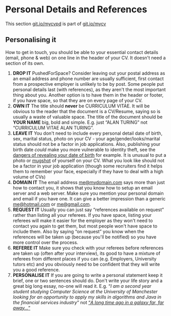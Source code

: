 
# Personal Details and References

This section [git.io/mycvpd](http://git.io/mycvpd) is part of [git.io/mycv](http://git.io/mycv)

## Personalising it

How to get in touch, you should be able to your essential contact details (email, phone & web) on one line in the header of your CV. It doesn't need a section of its own.

1. **DROP IT** PushedForSpace? Consider leaving out your postal address as an email address and phone number are usually sufficient, first contact from a prospective employer is unlikely to be by post. Some people put personal details last (with references), as they aren't the most important thing about you. Another option is to have them in the header or footer, if you have space, so that they are on every page of your CV.
2. **OWN IT** The title should **never** be CURRICULUM VITAE. It will be obvious to the reader that the document is a CV/Resume, saying so is usually a waste of valuable space. The title of the document should be **YOUR NAME** big, bold and simple. E.g. just “ALAN TURING” not “CURRICULUM VITAE ALAN TURING”.
3. **LEAVE IT** You don't need to include every personal detail date of birth, sex, marital status, photo on your CV - your age/gender/looks/marital status should not be a factor in job applications. Also, publishing your birth date *could* make you more vulnerable to identity theft, see the [dangers of revealing your date of birth](http://security.stackexchange.com/questions/95029/how-dangerous-is-it-to-reveal-your-date-of-birth-and-why) for example. It is unusual to put a photo or [mugshot](https://en.wikipedia.org/wiki/Mug_shot) of yourself on your CV. What you look like should not be a factor in your job application (though some recruiters find it helps them to remember your face, especially if they have to deal with a high volume of CVs)
6. **DOMAIN IT** The email address me@mydomain.com says more than just how to contact you, it shows that you know how to setup an email server and a web server. Make sure you mention your personal domain and email if you have one. It can give a better impression than a generic me@hotmail.com or me@gmail.com.
7. **REQUEST IT** Usually you can just say “references available on request” rather than listing all your referees. If you have space, listing your referees will make it easier for the employer as they won't need to contact you again to get them, but most people won't have space to include them. Also by saying “on request” you know when the references will be taken up (because you'll be notified) so you have more control over the process.
8. **REFEREE IT** Make sure you check with your referees before references are taken up (often after your interview), its good to have a mixture of referees from different places if you can (e.g. Employers, University tutors etc) and you obviously need to be confident that they will write you a good reference.
10. **PERSONALISE IT** If you are going to write a personal statement keep it brief, one or two sentences should do. Don't write your life story and a great big long essay, no-one will read it. E.g. “*I am a second year student studying Computer Science at the University of Manchester looking for an opportunity to apply my skills in algorithms and Java in the financial services industry*” not [“*A long time ago in a galaxy far, far away...*”](https://en.wikipedia.org/wiki/Star_Wars_opening_crawl)
